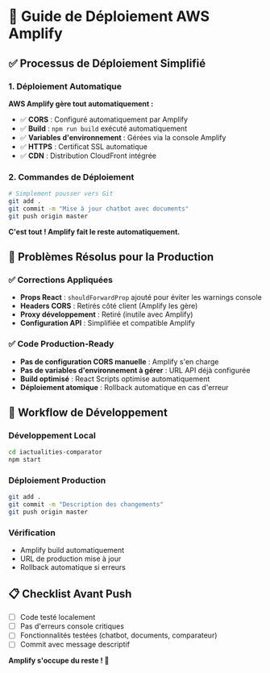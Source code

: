 # 🚀 Guide de Déploiement AWS Amplify

## ✅ Processus de Déploiement Simplifié

### 1. Déploiement Automatique
**AWS Amplify gère tout automatiquement :**
- ✅ **CORS** : Configuré automatiquement par Amplify
- ✅ **Build** : `npm run build` exécuté automatiquement
- ✅ **Variables d'environnement** : Gérées via la console Amplify
- ✅ **HTTPS** : Certificat SSL automatique
- ✅ **CDN** : Distribution CloudFront intégrée

### 2. Commandes de Déploiement
```bash
# Simplement pousser vers Git
git add .
git commit -m "Mise à jour chatbot avec documents"
git push origin master
```

**C'est tout ! Amplify fait le reste automatiquement.**

## 🔧 Problèmes Résolus pour la Production

### ✅ Corrections Appliquées
- **Props React** : `shouldForwardProp` ajouté pour éviter les warnings console
- **Headers CORS** : Retirés côté client (Amplify les gère)
- **Proxy développement** : Retiré (inutile avec Amplify)
- **Configuration API** : Simplifiée et compatible Amplify

### ✅ Code Production-Ready
- **Pas de configuration CORS manuelle** : Amplify s'en charge
- **Pas de variables d'environnement à gérer** : URL API déjà configurée
- **Build optimisé** : React Scripts optimise automatiquement
- **Déploiement atomique** : Rollback automatique en cas d'erreur

## 🎯 Workflow de Développement

### Développement Local
```bash
cd iactualities-comparator
npm start
```

### Déploiement Production
```bash
git add .
git commit -m "Description des changements"
git push origin master
```

### Vérification
- Amplify build automatiquement
- URL de production mise à jour
- Rollback automatique si erreurs

## 📋 Checklist Avant Push

- [ ] Code testé localement
- [ ] Pas d'erreurs console critiques
- [ ] Fonctionnalités testées (chatbot, documents, comparateur)
- [ ] Commit avec message descriptif

**Amplify s'occupe du reste ! 🚀** 
